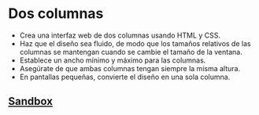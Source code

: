 # Dos columnas

- Crea una interfaz web de dos columnas usando HTML y CSS.
- Haz que el diseño sea fluido, de modo que los tamaños relativos de las
  columnas se mantengan cuando se cambie el tamaño de la ventana.
- Establece un ancho mínimo y máximo para las columnas.
- Asegúrate de que ambas columnas tengan siempre la misma altura.
- En pantallas pequeñas, convierte el diseño en una sola columna.


## [Sandbox](https://lab.cs50.io/Laboratoria/job-application-public/cs50/02-tech-mentoring/exercises/02-dos-columnas/boilerplate/)
